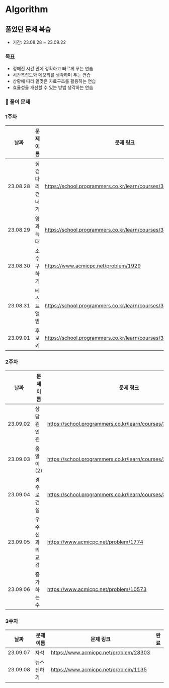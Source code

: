 # Algorithm

## 풀었던 문제 복습 
- 기간: 23.08.28 ~ 23.09.22
  
### 목표
- 정해진 시간 안에 정확하고 빠르게 푸는 연습
- 시간복잡도와 메모리를 생각하며 푸는 연습
- 상황에 따라 알맞은 자료구조를 활용하는 연습
- 효율성을 개선할 수 있는 방법 생각하는 연습

### 📑 풀이 문제

### 1주차

| 날짜   | 문제 이름 | 문제 링크                                       | 완료|
| ------ | ------- |-------------------------------------------- | ----|
| 23.08.28 | 징검다리 건너기 | https://school.programmers.co.kr/learn/courses/30/lessons/64062 | |
| 23.08.29 | 양과 늑대 | https://school.programmers.co.kr/learn/courses/30/lessons/92343 ||
| 23.08.30 | 소수 구하기 | https://www.acmicpc.net/problem/1929 ||
| 23.08.31 | 베스트 앨범 | https://school.programmers.co.kr/learn/courses/30/lessons/42579 ||
| 23.09.01 | 후보키 | https://school.programmers.co.kr/learn/courses/30/lessons/42890 ||

### 2주차

| 날짜   | 문제 이름 | 문제 링크                                       |완료|
| ------ | ------- |-------------------------------------------- |----|
| 23.09.02 | 상담원 인원 |https://school.programmers.co.kr/learn/courses/30/lessons/214288||
| 23.09.03 | 옹알이(2) |https://school.programmers.co.kr/learn/courses/30/lessons/133499||
| 23.09.04 | 경주로 건설 | https://school.programmers.co.kr/learn/courses/30/lessons/67259 ||
| 23.09.05 | 우주신과의 교감 | https://www.acmicpc.net/problem/1774 ||
| 23.09.06 | 증가하는 수 | https://www.acmicpc.net/problem/10573 ||


### 3주차

| 날짜   | 문제 이름 | 문제 링크                                       |완료|
| ------ | ------- |-------------------------------------------- |----|
| 23.09.07 | 자석 |https://www.acmicpc.net/problem/28303 ||
| 23.09.08 | 뉴스 전하기 | https://www.acmicpc.net/problem/1135 ||
